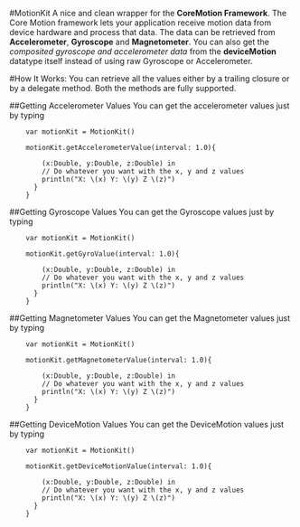 #MotionKit
A nice and clean wrapper for the **CoreMotion Framework**. The Core Motion framework lets your application receive motion data from device hardware and process that data.
The data can be retrieved from **Accelerometer**, **Gyroscope** and **Magnetometer**.
You can also get the *composited gyroscope and accelerometer data* from the **deviceMotion** datatype itself instead of using raw Gyroscope or Accelerometer.

#How It Works:
You can retrieve all the values either by a trailing closure or by a delegate method. Both the methods are fully supported.

##Getting Accelerometer Values
You can get the accelerometer values just by typing

```
    var motionKit = MotionKit()

    motionKit.getAccelerometerValue(interval: 1.0){

        (x:Double, y:Double, z:Double) in
        // Do whatever you want with the x, y and z values
        println("X: \(x) Y: \(y) Z \(z)")
      }
    }

```
##Getting Gyroscope Values
You can get the Gyroscope values just by typing

```
    var motionKit = MotionKit()

    motionKit.getGyroValue(interval: 1.0){

        (x:Double, y:Double, z:Double) in
        // Do whatever you want with the x, y and z values
        println("X: \(x) Y: \(y) Z \(z)")
      }
    }

```
##Getting Magnetometer Values
You can get the Magnetometer values just by typing

```
    var motionKit = MotionKit()

    motionKit.getMagnetometerValue(interval: 1.0){

        (x:Double, y:Double, z:Double) in
        // Do whatever you want with the x, y and z values
        println("X: \(x) Y: \(y) Z \(z)")
      }
    }

```
##Getting DeviceMotion Values
You can get the DeviceMotion values just by typing

```
    var motionKit = MotionKit()

    motionKit.getDeviceMotionValue(interval: 1.0){

        (x:Double, y:Double, z:Double) in
        // Do whatever you want with the x, y and z values
        println("X: \(x) Y: \(y) Z \(z)")
      }
    }

```
